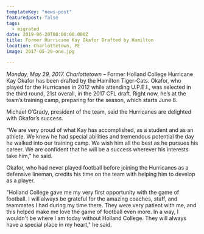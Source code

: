 ```yaml
---
templateKey: "news-post"
featuredpost: false
tags:
  - migrated
date: 2019-06-20T00:00:00.000Z
title: Former Hurricane Kay Okafor Drafted by Hamilton
location: Charlottetown, PE
image: 2017-05-29-one.jpg

---
```


*Monday, May 29, 2017. Charlottetown –* Former Holland College Hurricane Kay Okafor has been drafted by the Hamilton Tiger-Cats. Okafor, who played for the Hurricanes in 2012 while attending U.P.E.I., was selected in the third round, 21st overall, in the 2017 CFL draft. Right now, he’s at the team’s training camp, preparing for the season, which starts June 8.
 
Michael O’Grady, president of the team, said the Hurricanes are delighted with Okafor’s success.

“We are very proud of what Kay has accomplished, as a student and as an athlete. We knew he had special abilities and tremendous potential the day he walked into our training camp. We wish him all the best as he pursues his career. We are confident that he will be a success wherever his interests take him,” he said.

Okafor, who had never played football before joining the Hurricanes as a defensive lineman, credits his time on the team with helping him to develop as a player.

"Holland College gave me my very first opportunity with the game of football. I will always be grateful for the amazing coaches, staff, and teammates I had during my time there. They were very patient with me, and this helped make me love the game of football even more. In a way, I wouldn't be where I am today without Holland College. They will always have a special place in my heart," he said.
